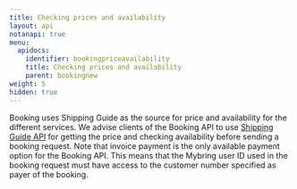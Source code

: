 ```yaml
---
title: Checking prices and availability
layout: api
notanapi: true
menu:
  apidocs:
    identifier: bookingpriceavailability
    title: Checking prices and availability
    parent: bookingnew
weight: 5
hidden: true
---
```


Booking uses Shipping Guide as the source for price and availability for the different services. We advise clients of the Booking API to use [Shipping Guide API](/api/shipping-guide_2/) for getting the price and checking availability before sending a booking request. Note that invoice payment is the only available payment option for the Booking API. This means that the Mybring user ID used in the booking request must have access to the customer number specified as payer of the booking.
